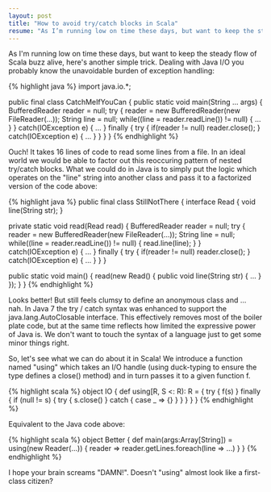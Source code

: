 ```yaml
---
layout: post
title: "How to avoid try/catch blocks in Scala"
resume: "As I’m running low on time these days, but want to keep the steady flow of Scala buzz alive, here’s another simple trick. Dealing with Java I/O you probably know the unavoidable burden of exception handling ..."
---
```


As I'm running low on time these days, but want to keep the steady flow of Scala buzz alive, here's another simple trick. Dealing with Java I/O you probably know the unavoidable burden of exception handling:

{% highlight java %}
import java.io.*;

public final class CatchMeIfYouCan {
  public static void main(String ... args) {
     BufferedReader reader = null;
     try {
        reader = new BufferedReader(new FileReader(...));
        String line = null;
        while((line = reader.readLine()) != null) {
             ...
        }
     } catch(IOException e) {
             ...
     } finally {
        try {
            if(reader != null) reader.close();
        } catch(IOException e) {
             ...
        }
     }
  }
}
{% endhighlight %}

Ouch! It takes 16 lines of code to read some lines from a file. In an ideal world we would be able to factor out this reoccuring pattern of nested try/catch blocks.
What we could do in Java is to simply put the logic which operates on the "line" string into another class and pass it to a factorized version of the code above:

{% highlight java %}
public final class StillNotThere {
 interface Read { void line(String str); }

 private static void read(Read read) {
    BufferedReader reader = null;
    try {
       reader = new BufferedReader(new FileReader(...));
       String line = null;
       while((line = reader.readLine()) != null) {
            read.line(line);
       }
    } catch(IOException e) {
            ...
    } finally {
       try {
           if(reader != null) reader.close();
       } catch(IOException e) {
            ...
       }
    }
 } 

 public static void main() {
   read(new Read() { public void line(String str) { ... } });
 }
}
{% endhighlight %}

Looks better! But still feels clumsy to define an anonymous class and ... nah. In Java 7 the try / catch syntax was enhanced to support the java.lang.AutoClosable interface. This effectively removes most of the boiler plate code, but at the same time reflects how limited the expressive power of Java is. We don't want to touch the syntax of a language just to get some minor things right.

So, let's see what we can do about it in Scala! We introduce a function named "using" which takes an I/O handle (using duck-typing to ensure the type defines a close() method) and in turn passes it to a given function f.

{% highlight scala %}
object IO {
  def using[R, S <: R): R = {
    try {
      f(s)
    } finally {
      if (null != s) {
        try {
          s.close()
        } catch {
          case _ => {}
        }
      }
    }
  }
}
{% endhighlight %}

Equivalent to the Java code above:

{% highlight scala %}
object Better {
  def main(args:Array[String]) = using(new Reader(...)) {
    reader => reader.getLines.foreach(line => ...)
  }
}
{% endhighlight %}

I hope your brain screams "DAMN!". Doesn't "using" almost look like a first-class citizen?
